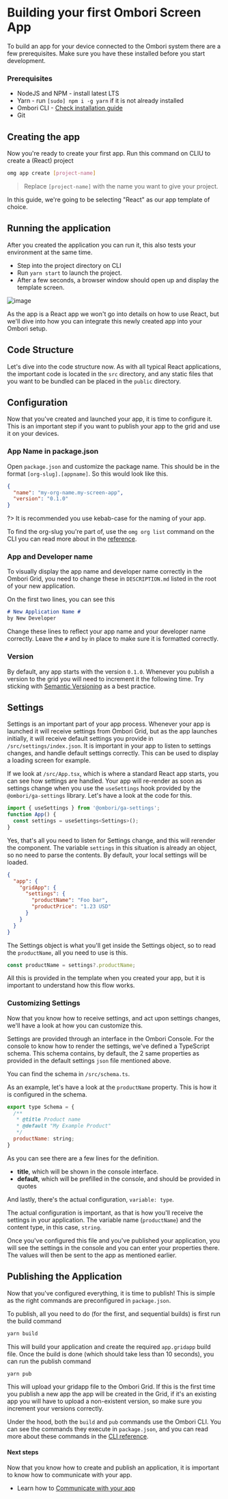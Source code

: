 # Building your first Ombori Screen App

To build an app for your device connected to the Ombori system there are a few prerequisites. Make sure you have these installed before you start development.

### Prerequisites

* NodeJS and NPM - install latest LTS
* Yarn - run `[sudo] npm i -g yarn` if it is not already installed
* Ombori CLI - [Check installation guide](/development/cli/setup.md)
* Git

## Creating the app

Now you're ready to create your first app. Run this command on CLIU to create a (React) project

```bash
omg app create [project-name] 
```

> Replace `[project-name]` with the name you want to give your project. 
 
In this guide, we're going to be selecting "React" as our app template of choice.

## Running the application
After you created the application you can run it, this also tests your environment at the same time.

* Step into the project directory on CLI
* Run `yarn start` to launch the project.
* After a few seconds, a browser window should open up and display the template screen.

![image](images/template-react-app.png ':size=400')

As the app is a React app we won't go into details on how to use React, but we'll dive into how you can integrate this newly created app into your Ombori setup.

## Code Structure
Let's dive into the code structure now. As with all typical React applications, the important code is located in the `src` directory, and any static files that you want to be bundled can be placed in the `public` directory.

## Configuration
Now that you've created and launched your app, it is time to configure it. This is an important step if you want to publish your app to the grid and use it on your devices.

### App Name in package.json

Open `package.json` and customize the package name. This should be in the format `[org-slug].[appname]`. So this would look like this.

```json
{
  "name": "my-org-name.my-screen-app",
  "version": "0.1.0"
}
```

?> It is recommended you use kebab-case for the naming of your app.

To find the org-slug you're part of, use the `omg org list` command on the CLI you can read more about in the [reference](/development/cli/reference?id=list-organizations).

### App and Developer name
To visually display the app name and developer name correctly in the Ombori Grid, you need to change these in `DESCRIPTION.md` listed in the root of your new application.

On the first two lines, you can see this

```md
# New Application Name #
by New Developer
```

Change these lines to reflect your app name and your developer name correctly. Leave the `#` and `by` in place to make sure it is formatted correctly.

### Version
By default, any app starts with the version `0.1.0`. Whenever you publish a version to the grid you will need to increment it the following time. Try sticking with [Semantic Versioning](https://semver.org/) as a best practice.

## Settings
Settings is an important part of your app process. Whenever your app is launched it will receive settings from Ombori Grid, but as the app launches initially, it will receive default settings you provide in `/src/settings/index.json`. It is important in your app to listen to settings changes, and handle default settings correctly. This can be used to display a loading screen for example.

If we look at `/src/App.tsx`, which is where a standard React app starts, you can see how settings are handled. Your app will re-render as soon as settings change when you use the `useSettings` hook provided by the `@ombori/ga-settings` library. Let's have a look at the code for this.

```js
import { useSettings } from '@ombori/ga-settings';
function App() {
  const settings = useSettings<Settings>();
}
```
Yes, that's all you need to listen for Settings change, and this will rerender the component. The variable `settings` in this situation is already an object, so no need to parse the contents. By default, your local settings will be loaded.

```json
{
  "app": {
    "gridApp": {
      "settings": {
        "productName": "Foo bar",
        "productPrice": "1.23 USD"
      }
    }
  }
}
```

The Settings object is what you'll get inside the Settings object, so to read the `productName`, all you need to use is this.

```js
const productName = settings?.productName;
```

All this is provided in the template when you created your app, but it is important to understand how this flow works.

### Customizing Settings
Now that you know how to receive settings, and act upon settings changes, we'll have a look at how you can customize this. 

Settings are provided through an interface in the Ombori Console. For the console to know how to render the settings, we've defined a TypeScript schema. This schema contains, by default, the 2 same properties as provided in the default settings `json` file mentioned above. 

You can find the schema in `/src/schema.ts`.

As an example, let's have a look at the `productName` property. This is how it is configured in the schema. 

```javascript
export type Schema = {
  /**
   * @title Product name
   * @default "My Example Product"
   */
  productName: string;
}
```

As you can see there are a few lines for the definition.

* **title**, which will be shown in the console interface. 
* **default**, which will be prefilled in the console, and should be provided in quotes
  
And lastly, there's the actual configuration, `variable: type`.

The actual configuration is important, as that is how you'll receive the settings in your application. The variable name (`productName`) and the content type, in this case, `string`. 

Once you've configured this file and you've published your application, you will see the settings in the console and you can enter your properties there. The values will then be sent to the app as mentioned earlier.

## Publishing the Application
Now that you've configured everything, it is time to publish! This is simple as the right commands are preconfigured in `package.json`. 

To publish, all you need to do (for the first, and sequential builds) is first run the build command

```bash
yarn build
```

This will build your application and create the required `app.gridapp` build file. Once the build is done (which should take less than 10 seconds), you can run the publish command

```bash
yarn pub
```

This will upload your gridapp file to the Ombori Grid. If this is the first time you publish a new app the app will be created in the Grid, if it's an existing app you will have to upload a non-existent version, so make sure you increment your versions correctly.

Under the hood, both the `build` and `pub` commands use the Ombori CLI. You can see the commands they execute in `package.json`, and you can read more about these commands in the [CLI reference](/development/cli/reference?id=applications).

#### Next steps
Now that you know how to create and publish an application, it is important to know how to communicate with your app. 

* Learn how to [Communicate with your app](/development/screen/communication.md)